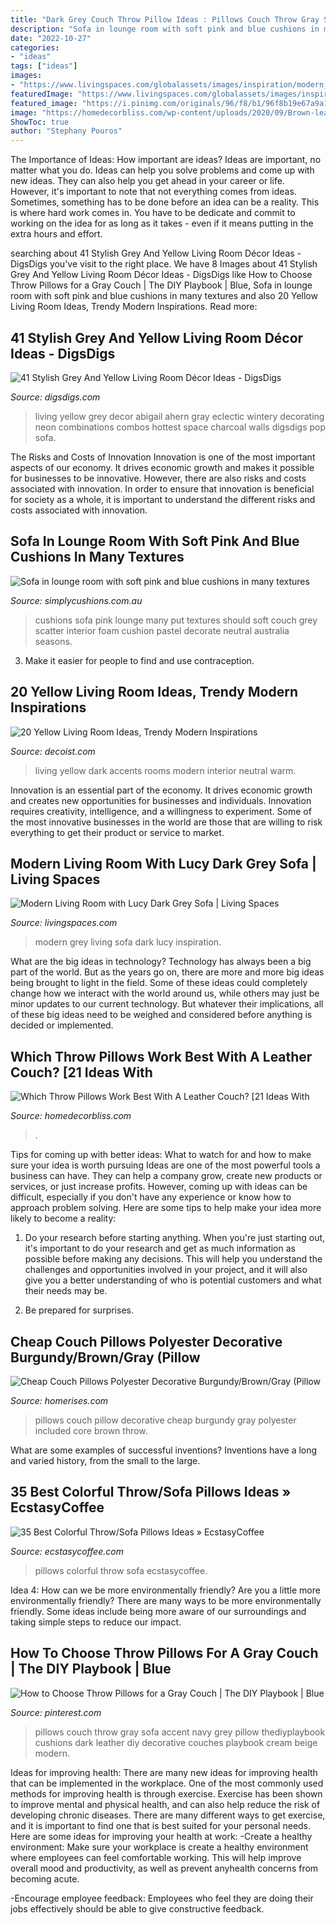 ```yaml
---
title: "Dark Grey Couch Throw Pillow Ideas : Pillows Couch Throw Gray Sofa Accent Navy Grey Pillow Thediyplaybook Cushions Dark Leather Diy Decorative Couches Playbook Cream Beige Modern"
description: "Sofa in lounge room with soft pink and blue cushions in many textures"
date: "2022-10-27"
categories:
- "ideas"
tags: ["ideas"]
images:
- "https://www.livingspaces.com/globalassets/images/inspiration/modern_livingroom_225899_2.jpg"
featuredImage: "https://www.livingspaces.com/globalassets/images/inspiration/modern_livingroom_225899_2.jpg"
featured_image: "https://i.pinimg.com/originals/96/f8/b1/96f8b19e67a9a10da5c6489b172fdb8e.jpg"
image: "https://homedecorbliss.com/wp-content/uploads/2020/09/Brown-leather-sofa-with-graphic-pattern-pillow-in-elegant-living-room-interior-by-the-window.-Modern-stylish-interior-1024x683.jpg"
ShowToc: true
author: "Stephany Pouros"
---
```



The Importance of Ideas: How important are ideas?
Ideas are important, no matter what you do. Ideas can help you solve problems and come up with new ideas. They can also help you get ahead in your career or life.
However, it's important to note that not everything comes from ideas. Sometimes, something has to be done before an idea can be a reality. This is where hard work comes in. You have to be dedicate and commit to working on the idea for as long as it takes - even if it means putting in the extra hours and effort.

	

		
searching about 41 Stylish Grey And Yellow Living Room Décor Ideas - DigsDigs you've visit to the right place. We have 8 Images about 41 Stylish Grey And Yellow Living Room Décor Ideas - DigsDigs like How to Choose Throw Pillows for a Gray Couch | The DIY Playbook | Blue, Sofa in lounge room with soft pink and blue cushions in many textures and also 20 Yellow Living Room Ideas, Trendy Modern Inspirations. Read more:
		
    
## 41 Stylish Grey And Yellow Living Room Décor Ideas - DigsDigs

<img loading=lazy src="https://www.digsdigs.com/photos/2016/09/grey-yellow-living-room-ideas-4.jpg" onerror="this.onerror=null;this.src='https://tse3.mm.bing.net/th?id=OIP.TmIo00sEVhkoA7RVIOgr2QHaJ2&amp;pid=15.1';" alt="41 Stylish Grey And Yellow Living Room Décor Ideas - DigsDigs">

_Source: digsdigs.com_

>living yellow grey decor abigail ahern gray eclectic wintery decorating neon combinations combos hottest space charcoal walls digsdigs pop sofa. 

	

The Risks and Costs of Innovation
Innovation is one of the most important aspects of our economy. It drives economic growth and makes it possible for businesses to be innovative. However, there are also risks and costs associated with innovation. In order to ensure that innovation is beneficial for society as a whole, it is important to understand the different risks and costs associated with innovation.

    
## Sofa In Lounge Room With Soft Pink And Blue Cushions In Many Textures

<img loading=lazy src="https://www.simplycushions.com.au/wp-content/uploads/2018/05/Sofa-in-lounge-room-with-soft-pink-and-blue-cushions-in-many-textures.jpg" onerror="this.onerror=null;this.src='https://tse3.mm.bing.net/th?id=OIP.aW8xhshAE8kurLt1MbXyLgHaEw&amp;pid=15.1';" alt="Sofa in lounge room with soft pink and blue cushions in many textures">

_Source: simplycushions.com.au_

>cushions sofa pink lounge many put textures should soft couch grey scatter interior foam cushion pastel decorate neutral australia seasons. 

	

3. Make it easier for people to find and use contraception.

    
## 20 Yellow Living Room Ideas, Trendy Modern Inspirations

<img loading=lazy src="http://cdn.decoist.com/wp-content/uploads/2014/10/Interesting-yellow-accents-add-cheerful-elegance-to-the-dark-living-room.jpg" onerror="this.onerror=null;this.src='https://tse3.mm.bing.net/th?id=OIP.-fJgmvj6UCeThyyEGXVPIAHaE1&amp;pid=15.1';" alt="20 Yellow Living Room Ideas, Trendy Modern Inspirations">

_Source: decoist.com_

>living yellow dark accents rooms modern interior neutral warm. 

	

Innovation is an essential part of the economy. It drives economic growth and creates new opportunities for businesses and individuals. Innovation requires creativity, intelligence, and a willingness to experiment. Some of the most innovative businesses in the world are those that are willing to risk everything to get their product or service to market.

    
## Modern Living Room With Lucy Dark Grey Sofa | Living Spaces

<img loading=lazy src="https://www.livingspaces.com/globalassets/images/inspiration/modern_livingroom_225899_2.jpg" onerror="this.onerror=null;this.src='https://tse2.mm.bing.net/th?id=OIP.DynNcEH_rdxU-9uvRF316wHaDt&amp;pid=15.1';" alt="Modern Living Room with Lucy Dark Grey Sofa | Living Spaces">

_Source: livingspaces.com_

>modern grey living sofa dark lucy inspiration. 

	

What are the big ideas in technology?
Technology has always been a big part of the world. But as the years go on, there are more and more big ideas being brought to light in the field. Some of these ideas could completely change how we interact with the world around us, while others may just be minor updates to our current technology. But whatever their implications, all of these big ideas need to be weighed and considered before anything is decided or implemented.

    
## Which Throw Pillows Work Best With A Leather Couch? [21 Ideas With

<img loading=lazy src="https://homedecorbliss.com/wp-content/uploads/2020/09/Brown-leather-sofa-with-graphic-pattern-pillow-in-elegant-living-room-interior-by-the-window.-Modern-stylish-interior-1024x683.jpg" onerror="this.onerror=null;this.src='https://tse2.mm.bing.net/th?id=OIP.Dw7wGP4_LjsBk-Ao4z08QAHaE8&amp;pid=15.1';" alt="Which Throw Pillows Work Best With A Leather Couch? [21 Ideas With">

_Source: homedecorbliss.com_

>. 

	

Tips for coming up with better ideas: What to watch for and how to make sure your idea is worth pursuing
Ideas are one of the most powerful tools a business can have. They can help a company grow, create new products or services, or just increase profits. However, coming up with ideas can be difficult, especially if you don't have any experience or know how to approach problem solving. Here are some tips to help make your idea more likely to become a reality:
1. Do your research before starting anything. When you're just starting out, it's important to do your research and get as much information as possible before making any decisions. This will help you understand the challenges and opportunities involved in your project, and it will also give you a better understanding of who is potential customers and what their needs may be.

2. Be prepared for surprises.

    
## Cheap Couch Pillows Polyester Decorative Burgundy/Brown/Gray (Pillow

<img loading=lazy src="https://www.homerises.com/images/im/201804/HOIS56748/Cheap-Couch-Pillows-Polyester-Decorative-BurgundyBrownGray-Pillow-Core-Not-Included-HOIS56748-3.jpg" onerror="this.onerror=null;this.src='https://tse3.mm.bing.net/th?id=OIP.OYC78PxdN-44X7yppztnnQHaHa&amp;pid=15.1';" alt="Cheap Couch Pillows Polyester Decorative Burgundy/Brown/Gray (Pillow">

_Source: homerises.com_

>pillows couch pillow decorative cheap burgundy gray polyester included core brown throw. 

	

What are some examples of successful inventions?
Inventions have a long and varied history, from the small to the large.

    
## 35 Best Colorful Throw/Sofa Pillows Ideas » EcstasyCoffee

<img loading=lazy src="https://i0.wp.com/www.ecstasycoffee.com/wp-content/uploads/2016/10/Colorful-Throw-Pillows-33.jpg" onerror="this.onerror=null;this.src='https://tse1.mm.bing.net/th?id=OIP.hZC3L2e6f7DnzlKvRk6BHgHaLI&amp;pid=15.1';" alt="35 Best Colorful Throw/Sofa Pillows Ideas » EcstasyCoffee">

_Source: ecstasycoffee.com_

>pillows colorful throw sofa ecstasycoffee. 

	

Idea 4: How can we be more environmentally friendly?
Are you a little more environmentally friendly? There are many ways to be more environmentally friendly. Some ideas include being more aware of our surroundings and taking simple steps to reduce our impact.

    
## How To Choose Throw Pillows For A Gray Couch | The DIY Playbook | Blue

<img loading=lazy src="https://i.pinimg.com/originals/96/f8/b1/96f8b19e67a9a10da5c6489b172fdb8e.jpg" onerror="this.onerror=null;this.src='https://tse4.mm.bing.net/th?id=OIP.3Pni_Pe7H8_FwNt-66QSygHaEp&amp;pid=15.1';" alt="How to Choose Throw Pillows for a Gray Couch | The DIY Playbook | Blue">

_Source: pinterest.com_

>pillows couch throw gray sofa accent navy grey pillow thediyplaybook cushions dark leather diy decorative couches playbook cream beige modern. 

	

Ideas for improving health:
There are many new ideas for improving health that can be implemented in the workplace. One of the most commonly used methods for improving health is through exercise. Exercise has been shown to improve mental and physical health, and can also help reduce the risk of developing chronic diseases. There are many different ways to get exercise, and it is important to find one that is best suited for your personal needs. Here are some ideas for improving your health at work: 
-Create a healthy environment: Make sure your workplace is create a healthy environment where employees can feel comfortable working. This will help improve overall mood and productivity, as well as prevent anyhealth concerns from becoming acute. 

-Encourage employee feedback: Employees who feel they are doing their jobs effectively should be able to give constructive feedback.

